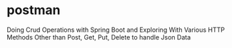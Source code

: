 # postman
Doing Crud Operations with Spring Boot and Exploring With Various HTTP Methods Other than Post, Get, Put, Delete to handle Json Data
